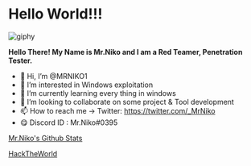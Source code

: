 # Hello World!!!

![giphy](https://c.tenor.com/nf985lW6iawAAAAC/anonymous-hacker.gif)

**Hello There! My Name is Mr.Niko and I am a Red Teamer, Penetration Tester.**

- 👋 Hi, I’m @MRNIKO1
- 👀 I’m interested in Windows exploitation
- 🌱 I’m currently learning every thing in windows 
- 💞️ I’m looking to collaborate on some project & Tool development
- 📫 How to reach me -> Twitter: https://twitter.com/_MrNiko
- 😋 Discord ID : Mr.Niko#0395

<!-- this is my github stats link to update the readme url: https://github-readme-stats.vercel.app/api?username=MRNIKO1&theme=blue-green-->

[Mr.Niko's Github Stats](https://github-readme-stats.vercel.app/api?username=MRNIKO1&theme=blue-green)

[HackTheWorld](https://tryhackme-badges.s3.amazonaws.com/Mr.Niko.png)


